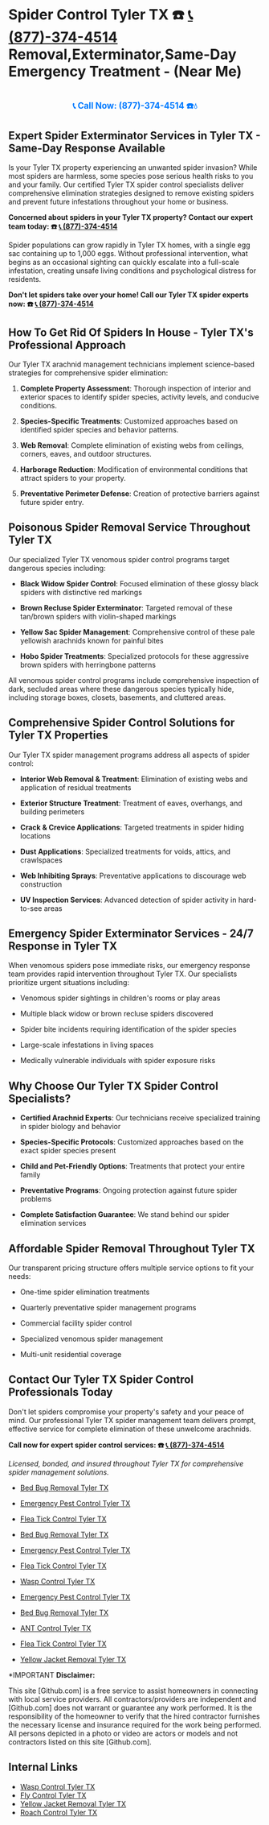 # Spider Control Tyler TX ☎️ [📞 (877)-374-4514](https://pest-control-4514.netlify.app) Removal,Exterminator,Same-Day Emergency Treatment - (Near Me)
# 

<p align="center" style="font-size: 1.2em; font-weight: bold; margin: 20px 0;">
  <a href="https://pest-control-4514.netlify.app" target="_blank" style="color: #007BFF; text-decoration: none;">📞 Call Now: (877)-374-4514 ☎️💧</a>
</p>

## Expert Spider Exterminator Services in Tyler TX - Same-Day Response Available

Is your Tyler TX property experiencing an unwanted spider invasion? While most spiders are harmless, some species pose serious health risks to you and your family. Our certified Tyler TX spider control specialists deliver comprehensive elimination strategies designed to remove existing spiders and prevent future infestations throughout your home or business.

**Concerned about spiders in your Tyler TX property? Contact our expert team today: ☎️ [📞 (877)-374-4514](https://pest-control-4514.netlify.app)**

Spider populations can grow rapidly in Tyler TX homes, with a single egg sac containing up to 1,000 eggs. Without professional intervention, what begins as an occasional sighting can quickly escalate into a full-scale infestation, creating unsafe living conditions and psychological distress for residents.

**Don't let spiders take over your home! Call our Tyler TX spider experts now: ☎️ [📞 (877)-374-4514](https://pest-control-4514.netlify.app)**

## How To Get Rid Of Spiders In House - Tyler TX's Professional Approach

Our Tyler TX arachnid management technicians implement science-based strategies for comprehensive spider elimination:

1. **Complete Property Assessment**: Thorough inspection of interior and exterior spaces to identify spider species, activity levels, and conducive conditions.

2. **Species-Specific Treatments**: Customized approaches based on identified spider species and behavior patterns.

3. **Web Removal**: Complete elimination of existing webs from ceilings, corners, eaves, and outdoor structures.

4. **Harborage Reduction**: Modification of environmental conditions that attract spiders to your property.

5. **Preventative Perimeter Defense**: Creation of protective barriers against future spider entry.

## Poisonous Spider Removal Service Throughout Tyler TX

Our specialized Tyler TX venomous spider control programs target dangerous species including:

- **Black Widow Spider Control**: Focused elimination of these glossy black spiders with distinctive red markings

- **Brown Recluse Spider Exterminator**: Targeted removal of these tan/brown spiders with violin-shaped markings

- **Yellow Sac Spider Management**: Comprehensive control of these pale yellowish arachnids known for painful bites

- **Hobo Spider Treatments**: Specialized protocols for these aggressive brown spiders with herringbone patterns

All venomous spider control programs include comprehensive inspection of dark, secluded areas where these dangerous species typically hide, including storage boxes, closets, basements, and cluttered areas.

## Comprehensive Spider Control Solutions for Tyler TX Properties

Our Tyler TX spider management programs address all aspects of spider control:

- **Interior Web Removal & Treatment**: Elimination of existing webs and application of residual treatments

- **Exterior Structure Treatment**: Treatment of eaves, overhangs, and building perimeters

- **Crack & Crevice Applications**: Targeted treatments in spider hiding locations

- **Dust Applications**: Specialized treatments for voids, attics, and crawlspaces

- **Web Inhibiting Sprays**: Preventative applications to discourage web construction

- **UV Inspection Services**: Advanced detection of spider activity in hard-to-see areas

## Emergency Spider Exterminator Services - 24/7 Response in Tyler TX

When venomous spiders pose immediate risks, our emergency response team provides rapid intervention throughout Tyler TX. Our specialists prioritize urgent situations including:

- Venomous spider sightings in children's rooms or play areas

- Multiple black widow or brown recluse spiders discovered

- Spider bite incidents requiring identification of the spider species

- Large-scale infestations in living spaces

- Medically vulnerable individuals with spider exposure risks

## Why Choose Our Tyler TX Spider Control Specialists?

- **Certified Arachnid Experts**: Our technicians receive specialized training in spider biology and behavior

- **Species-Specific Protocols**: Customized approaches based on the exact spider species present

- **Child and Pet-Friendly Options**: Treatments that protect your entire family

- **Preventative Programs**: Ongoing protection against future spider problems

- **Complete Satisfaction Guarantee**: We stand behind our spider elimination services

## Affordable Spider Removal Throughout Tyler TX

Our transparent pricing structure offers multiple service options to fit your needs:

- One-time spider elimination treatments

- Quarterly preventative spider management programs

- Commercial facility spider control

- Specialized venomous spider management

- Multi-unit residential coverage

## Contact Our Tyler TX Spider Control Professionals Today

Don't let spiders compromise your property's safety and your peace of mind. Our professional Tyler TX spider management team delivers prompt, effective service for complete elimination of these unwelcome arachnids.

**Call now for expert spider control services: ☎️ [📞 (877)-374-4514](https://pest-control-4514.netlify.app)**

*Licensed, bonded, and insured throughout Tyler TX for comprehensive spider management solutions.*


- [Bed Bug Removal Tyler TX](https://github.com/allyoucaneatsushiin/pest-control/blob/main/Bed-Bug-Removal-Tyler-TX-877-374-4514-Exterminator-Same-Day-Emergency-Treatment-Near-Me.md)
- [Emergency Pest Control Tyler TX](https://github.com/allyoucaneatsushiin/pest-control/blob/main/Emergency-Pest-Control-Tyler-TX-877-374-4514-24-7-Fast-Response-Near-Me.md)
- [Flea Tick Control Tyler TX](https://github.com/allyoucaneatsushiin/pest-control/blob/main/Flea-Tick-Control-Tyler-TX-877-374-4514-Removal-Exterminator-Same-Day-Emergency-Treatment-Near-Me.md)


- [Bed Bug Removal Tyler TX](https://github.com/allyoucaneatsushiin/pest-control/blob/main/Bed-Bug-Removal-Tyler-TX-877-374-4514-Exterminator-Same-Day-Emergency-Treatment-Near-Me.md)
- [Emergency Pest Control Tyler TX](https://github.com/allyoucaneatsushiin/pest-control/blob/main/Emergency-Pest-Control-Tyler-TX-877-374-4514-24-7-Fast-Response-Near-Me.md)
- [Flea Tick Control Tyler TX](https://github.com/allyoucaneatsushiin/pest-control/blob/main/Flea-Tick-Control-Tyler-TX-877-374-4514-Removal-Exterminator-Same-Day-Emergency-Treatment-Near-Me.md)


- [Wasp Control Tyler TX](https://github.com/allyoucaneatsushiin/pest-control/blob/main/Wasp-Control-Tyler-TX-877-374-4514-Removal-Exterminator-Same-Day-Emergency-Treatment-Near-Me.md)
- [Emergency Pest Control Tyler TX](https://github.com/allyoucaneatsushiin/pest-control/blob/main/Emergency-Pest-Control-Tyler-TX-877-374-4514-24-7-Fast-Response-Near-Me.md)
- [Bed Bug Removal Tyler TX](https://github.com/allyoucaneatsushiin/pest-control/blob/main/Bed-Bug-Removal-Tyler-TX-877-374-4514-Exterminator-Same-Day-Emergency-Treatment-Near-Me.md)


- [ANT Control Tyler TX](https://github.com/allyoucaneatsushiin/pest-control/blob/main/ANT-Control-Tyler-TX-877-374-4514-Prevention-Extermination-Same-Day-Emergency-Treatment-Near-Me.md)
- [Flea Tick Control Tyler TX](https://github.com/allyoucaneatsushiin/pest-control/blob/main/Flea-Tick-Control-Tyler-TX-877-374-4514-Removal-Exterminator-Same-Day-Emergency-Treatment-Near-Me.md)
- [Yellow Jacket Removal Tyler TX](https://github.com/allyoucaneatsushiin/pest-control/blob/main/Yellow-Jacket-Removal-Tyler-TX-877-374-4514-Exterminator-Same-Day-Emergency-Treatment-Near-Me.md)


*IMPORTANT **Disclaimer:**  

This site [Github.com] is a free service to assist homeowners in connecting with local service providers. All contractors/providers are independent and [Github.com] does not warrant or guarantee any work performed. It is the responsibility of the homeowner to verify that the hired contractor furnishes the necessary license and insurance required for the work being performed. All persons depicted in a photo or video are actors or models and not contractors listed on this site [Github.com].


## Internal Links
- [Wasp Control Tyler TX](https://github.com/allyoucaneatsushiin/pest-control/blob/main/Wasp-Control-Tyler-TX-877-374-4514-Removal-Exterminator-Same-Day-Emergency-Treatment-Near-Me.md)
- [Fly Control Tyler TX](https://github.com/allyoucaneatsushiin/pest-control/blob/main/Fly-Control-Tyler-TX-877-374-4514-Prevention-Same-Day-Emergency-Treatment-Near-Me.md)
- [Yellow Jacket Removal Tyler TX](https://github.com/allyoucaneatsushiin/pest-control/blob/main/Yellow-Jacket-Removal-Tyler-TX-877-374-4514-Exterminator-Same-Day-Emergency-Treatment-Near-Me.md)
- [Roach Control Tyler TX](https://github.com/allyoucaneatsushiin/pest-control/blob/main/Roach-Control-Tyler-TX-877-374-4514-Removal-Exterminator-Same-Day-Emergency-Treatment-Near-Me.md)
